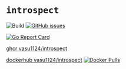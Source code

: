 # `introspect`

![Build](https://github.com/vasu1124/introspect/workflows/Build/badge.svg) [![GitHub issues](https://img.shields.io/github/issues/vasu1124/introspect.svg)](https://img.shields.io/github/issues/vasu1124/introspect/issues)

[![Go Report Card](https://goreportcard.com/badge/github.com/vasu1124/introspect)](https://goreportcard.com/report/github.com/vasu1124/introspect)

[ghcr vasu1124/introspect](https://github.com/vasu1124/introspect/pkgs/container/introspect)

[dockerhub vasu1124/introspect](https://hub.docker.com/repository/docker/vasu1124/introspect) [![Docker Pulls](https://img.shields.io/docker/pulls/vasu1124/introspect.svg?maxAge=2592000)](https://hub.docker.com/r/vasu1124/introspect/)